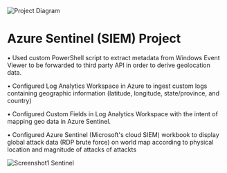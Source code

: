 
![Project Diagram](https://user-images.githubusercontent.com/31329300/209582698-22c4cd25-0cf9-4081-b476-4a285fff695d.png)

# Azure Sentinel (SIEM) Project

• Used custom PowerShell script to extract metadata from Windows Event Viewer to be forwarded to third party API in order to derive geolocation data.

• Configured Log Analytics Workspace in Azure to ingest custom logs containing geographic information (latitude, longitude, state/province, and country)

• Configured Custom Fields in Log Analytics Workspace with the intent of mapping geo data in Azure Sentinel.

• Configured Azure Sentinel (Microsoft's cloud SIEM) workbook to display global attack data (RDP brute force) on world map according to physical location and magnitude of attacks
      of attackts

![Screenshot1 Sentinel](https://user-images.githubusercontent.com/31329300/206350753-064829f1-eed6-4dfe-a494-301a96d2e246.png)



